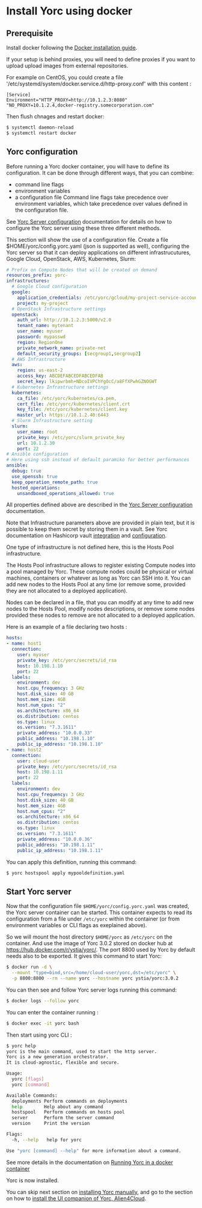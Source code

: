 # Install Yorc using docker

## Prerequisite

Install docker following the [Docker installation guide](https://docs.docker.com/install/).

If your setup is behind proxies, you will need to define proxies if you want to 
upload upload images from external repositories.

For example on CentOS, you could create a file '/etc/systemd/system/docker.service.d/http-proxy.conf'
with this content :
```
[Service]
Environment="HTTP_PROXY=http://10.1.2.3:8080" "NO_PROXY=10.1.2.4,docker-registry.somecorporation.com"
```
Then flush chnages and restart docker:
```bash
$ systemctl daemon-reload
$ systemctl restart docker
```

## Yorc configuration

Before running a Yorc docker container, you will have to define its configuration.
It can be done through different ways, that you can combine:
  * command line flags
  * environment variables
  * a configuration file
Command line flags take precedence over environment variables, which take precedence
over values defined in the configuration file.

See [Yorc Server configuration](https://yorc.readthedocs.io/en/v3.0.1/configuration.html)
documentation for details on how to configure the Yorc server using these three different methods.

This section will show the use of a configuration file.
Create a file $HOME/yorc/config.yorc.yaml (json is supported as well), configuring
the Yorc server so that it can deploy applications on different infrastrucutures,
Google Cloud, OpenStack, AWS, Kubernetes, Slurm:
```yaml
# Prefix on Compute Nodes that will be created on demand
resources_prefix: yorc-
infrastructures:
  # Google Cloud configuration
  google:
    application_credentials: /etc/yorc/gcloud/my-project-service-account.json
    project: my-project
  # OpenStack Infrastructure settings
  openstack:
    auth_url: http://10.1.2.3:5000/v2.0
    tenant_name: mytenant
    user_name: myuser
    password: mypasswd
    region: RegionOne
    private_network_name: private-net
    default_security_groups: [secgroup1,secgroup2]
  # AWS Infrastructure
  aws:
    region: us-east-2
    access_key: ABCDEFABCEDFABCEDFAB
    secret_key: lkipwrbmh+NDcoIVPChYgOcC/a8FfXPwhGZNOGWT
  # Kubernetes Infrastructure settings
  kubernetes:
    ca_file: /etc/yorc/kubernetes/ca.pem,
    cert_file: /etc/yorc/kubernetes/client.crt
    key_file: /etc/yorc/kubernetes/client.key
    master_url: https://10.1.2.40:6443
  # Slurm Infrastructure setting
  slurm:
    user_name: root
    private_key: /etc/yorc/slurm_private_key
    url: 10.1.2.30
    port: 22
# Ansible configuration
# Here using ssh instead of default paramiko for better performances
ansible:
  debug: true
  use_openssh: true
  keep_operation_remote_path: true
  hosted_operations:
    unsandboxed_operations_allowed: true
```

All properties defined above are described in the  [Yorc Server configuration](https://yorc.readthedocs.io/en/v3.0.1/configuration.html) documentation.

Note that Infrastructure parameters above are provided in plain text, but it is possible
to keep them secret by storing them in a vault.
See Yorc documentation on Hashicorp vault [integration](https://yorc.readthedocs.io/en/v3.0.1/vault.html) and [configuration](https://yorc.readthedocs.io/en/v3.0.1/configuration.html#option-hashivault).

One type of infrastructure is not defined here, this is the Hosts Pool infrastructure.

The Hosts Pool infrastructure allows to register existing Compute nodes into a pool managed by Yorc.
These compute nodes could be physical or virtual machines, containers or whatever as long as Yorc can SSH into it.
You can add new nodes to the Hosts Pool at any time (or remove some, provided they are not allocated to a deployed application).

Nodes can be declared in a file, that you can modify at any time to add new nodes
to the Hosts Pool, modify nodes descriptions, or remove some nodes provided these nodes to remove are not allocated to a deployed application.

Here is an example of a file declaring two hosts :
```yaml
hosts:
- name: host1
  connection:
    user: myuser
    private_key: /etc/yorc/secrets/id_rsa
    host: 10.198.1.10
    port: 22
  labels:
    environment: dev
    host.cpu_frequency: 3 GHz
    host.disk_size: 40 GB
    host.mem_size: 4GB
    host.num_cpus: "2"
    os.architecture: x86_64
    os.distribution: centos
    os.type: linux
    os.version: "7.3.1611"
    private_address: "10.0.0.33"
    public_address: "10.198.1.10"
    public_ip_address: "10.198.1.10"
- name: host2
  connection:
    user: cloud-user
    private_key: /etc/yorc/secrets/id_rsa
    host: 10.198.1.11
    port: 22
  labels:
    environment: dev
    host.cpu_frequency: 3 GHz
    host.disk_size: 40 GB
    host.mem_size: 4GB
    host.num_cpus: "2"
    os.architecture: x86_64
    os.distribution: centos
    os.type: linux
    os.version: "7.3.1611"
    private_address: "10.0.0.36"
    public_address: "10.198.1.11"
    public_ip_address: "10.198.1.11"
```

You can apply this definition, running this command:
```bash
$ yorc hostspool apply mypooldefinition.yaml
```

## Start Yorc server

Now that the configuration file `$HOME/yorc/config.yorc.yaml` was created, the Yorc server
container can be started. This container expects to read its configuration from a 
file under `/etc/yorc` within the container (or from environment variables or CLI flags as exeplained above).

So we will mount the host directory `$HOME/yorc` as `/etc/yorc` on the container.
And use the image of Yorc 3.0.2 stored on docker hub at https://hub.docker.com/r/ystia/yorc/.
The port 8800 used by Yorc by default needs also to be exported.
It gives this command to start Yorc:
```bash
$ docker run -d \
  --mount "type=bind,src=/home/cloud-user/yorc,dst=/etc/yorc" \
  -p 8800:8800 --rm --name yorc --hostname yorc ystia/yorc:3.0.2
```

You can then see and follow Yorc server logs running this command:
```bash
$ docker logs --follow yorc
```

You can enter the container running :
```bash
$ docker exec -it yorc bash
```

Then start using yorc CLI :
```bash
$ yorc help
yorc is the main command, used to start the http server.
Yorc is a new generation orchestrator.  
It is cloud-agnostic, flexible and secure.

Usage:
  yorc [flags]
  yorc [command]

Available Commands:
  deployments Perform commands on deployments
  help        Help about any command
  hostspool   Perform commands on hosts pool
  server      Perform the server command
  version     Print the version

Flags:
  -h, --help   help for yorc

Use "yorc [command] --help" for more information about a command.
```

See more details in the documentation on [Running Yorc in a docker container](https://yorc.readthedocs.io/en/v3.0.1/docker.html)

Yorc is now installed.

You can skip next section on [installing Yorc manually](install_yorc_manually.md),
and go to the section on how to [install the UI companion of Yorc, Alien4Cloud](install_a4c.md).
